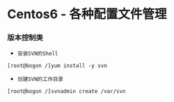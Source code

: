 # Centos6 - 各种配置文件管理

### 版本控制类

* `安装SVN的Shell`
```Shell
[root@bogon /]yum install -y svn
```

* `创建SVN的工作目录`
```Shell
[root@bogon /]svnadmin create /var/svn

```
